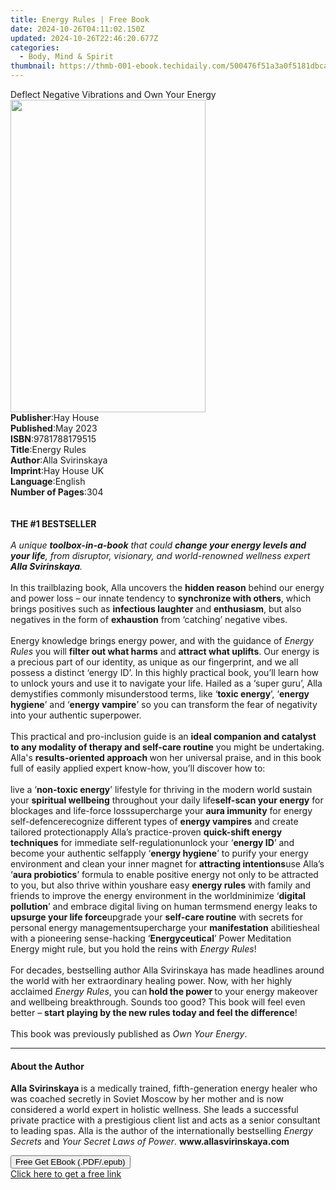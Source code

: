 ```yaml
---
title: Energy Rules | Free Book
date: 2024-10-26T04:11:02.150Z
updated: 2024-10-26T22:46:20.677Z
categories:
  - Body, Mind & Spirit
thumbnail: https://thmb-001-ebook.techidaily.com/500476f51a3a0f5181dbcaa42073d36ed90ecace477d9fba15726fa8610711a2.jpg
---
```

<main id="book-container">
  <div class="flex flex-col">
    <div class="book-brief flex-1 py-6 px-4 sm:p-6 md:py-10 md:px-8">
      <!-- brief-->
      <div class="book-brief-main">
        Deflect Negative Vibrations and Own Your Energy
      </div>
    </div>
    <div
      class="book-meta-info flex-1 grid gap-4 col-start-1 col-end-3 row-start-1 sm:mb-6 sm:grid-cols-4 lg:gap-6 lg:col-start-2 lg:row-end-6 lg:row-span-6 lg:mb-0"
    >
      <div
        class="book-meta-info-left place-content-center mt-4 p-4 text-sm leading-6 col-start-2 col-span-2 dark:text-slate-400"
      >
        <img
          class="w-full h-500 object-cover rounded-lg sm:h-255 sm:col-span-2 lg:col-span-full"
          src="https://img-001-ebook.techidaily.com/6c84bd02e3c631792ac9f2423708d44febcbf1ba5b8c7b96887d7671563a7d80.jpg"
          alt=""
          width="312"
          height="500"
        />
      </div>
      <div
        class="book-meta-info-right mt-2 col-start-1 row-start-2 col-span-3 self-center"
      >
        <!-- meta data  -->
        <div class="flex flex-col px-4 md:px-8">
          <div class="flex-1">
            <strong>Publisher</strong>:<span class="px-2">Hay House</span>
          </div>
          <div class="flex-1">
            <strong>Published</strong>:<span class="px-2">May 2023</span>
          </div>
          <div class="flex-1">
            <strong>ISBN</strong>:<span class="px-2">9781788179515</span>
          </div>
          <div class="flex-1">
            <strong>Title</strong>:<span class="px-2">Energy Rules</span>
          </div>
          <div class="flex-1">
            <strong>Author</strong>:<span class="px-2">Alla Svirinskaya</span>
          </div>
          <div class="flex-1">
            <strong>Imprint</strong>:<span class="px-2">Hay House UK</span>
          </div>
          <div class="flex-1">
            <strong>Language</strong>:<span class="px-2">English</span>
          </div>
          <div class="flex-1">
            <strong>Number of Pages</strong>:<span class="px-2">304</span>
          </div>
        </div>
      </div>
    </div>
    <div class="book-description flex-1 py-6 px-4 sm:p-6 md:py-10 md:px-8">
      <div class="book-description-main">
        <div accordion-content="" id="description">
          <b></b><br /><br /><b>THE #1 BESTSELLER</b><br /><br /><i
            >A unique <b>toolbox-in-a-book</b> that could
            <b>change your energy levels and your life</b>, from disruptor,
            visionary, and world-renowned wellness expert
            <b>Alla Svirinskaya</b>.</i
          ><br /><br />In this trailblazing book, Alla uncovers the
          <b>hidden reason</b> behind our energy and power loss – our innate
          tendency to <b>synchronize with others</b>, which brings positives
          such as <b>infectious laughter</b> and <b>enthusiasm</b>, but also
          negatives in the form of <b>exhaustion</b> from ‘catching’ negative
          vibes.<br /><br />Energy knowledge brings energy power, and with the
          guidance of <i>Energy Rules</i> you will
          <b>filter out what harms</b> and <b>attract what uplifts</b>. Our
          energy is a precious part of our identity, as unique as our
          fingerprint, and we all possess a distinct ‘energy ID’. In this highly
          practical book, you’ll learn how to unlock yours and use it to
          navigate your life. Hailed as a ‘super guru’, Alla demystifies
          commonly misunderstood terms, like ‘<b>toxic energy</b>’, ‘<b
            >energy hygiene</b
          >’ and ‘<b>energy vampire</b>’ so you can transform the fear of
          negativity into your authentic superpower.<br /><br />This practical
          and pro-inclusion guide is an
          <b
            >ideal companion and catalyst to any modality of therapy and
            self-care routine</b
          >
          you might be undertaking. Alla's <b>results-oriented approach </b>won
          her universal praise, and in this book full of easily applied expert
          know-how, you’ll discover how to:<br /><br />live a ‘<b
            >non-toxic energy</b
          >’ lifestyle for thriving in the modern world sustain your
          <b>spiritual wellbeing</b> throughout your daily life<b
            >self-scan your energy</b
          >
          for blockages and life-force losssupercharge your
          <b>aura immunity</b> for energy self-defencerecognize different types
          of <b>energy vampires</b> and create tailored protectionapply Alla’s
          practice-proven <b>quick-shift energy techniques</b> for immediate
          self-regulationunlock your ‘<b>energy ID</b>’ and become your
          authentic selfapply ‘<b>energy hygiene</b>’ to purify your energy
          environment and clean your inner magnet for
          <b>attracting intentions</b>use Alla’s ‘<b>aura probiotics</b>’
          formula to enable positive energy not only to be attracted to you, but
          also thrive within youshare easy <b>energy rules</b> with family and
          friends to improve the energy environment in the worldminimize ‘<b
            >digital pollution</b
          >’ and embrace digital living on human termsmend energy leaks to
          <b>upsurge your life force</b>upgrade your
          <b>self-care routine</b> with secrets for personal energy
          managementsupercharge your <b>manifestation</b> abilitiesheal with a
          pioneering sense-hacking ‘<b>Energyceutical</b>’ Power Meditation<br />Energy
          might rule, but you hold the reins with
          <i>Energy Rules</i>!<br /><br />For decades, bestselling author Alla
          Svirinskaya has made headlines around the world with her extraordinary
          healing power. Now, with her highly acclaimed <i>Energy Rules</i>, you
          can<b> hold the power </b>to your energy makeover and wellbeing
          breakthrough. Sounds too good? This book will feel even better –
          <b>start playing by the new rules today and feel the difference</b
          >!<br /><br />This book was previously published as
          <i>Own Your Energy</i>.
        </div>
        <div class="accordion-fader"></div>
      </div>
    </div>
    <div class="book-excerpts flex-1 py-6 px-4 sm:p-6 md:py-10 md:px-8">
      <!-- excerpts-->
      <div class="book-excerpts-main">
        <hr />
        <h4 class="placeholder placeholder-heading">
          <span>About the Author</span>
        </h4>
        <p>
          <b>Alla Svirinskaya </b>is a medically trained, fifth-generation
          energy healer who was coached secretly in Soviet Moscow by her mother
          and is now considered a world expert in holistic wellness. She leads a
          successful private practice with a prestigious client list and acts as
          a senior consultant to leading spas. Alla is the author of the
          internationally bestselling <i>Energy Secrets</i> and
          <i>Your Secret Laws of Power</i>. <b>www.allasvirinskaya.com</b>
        </p>
      </div>
    </div>
    <div
      class="book-about-author flex-1 py-6 px-4 sm:p-6 md:py-10 md:px-8"
    ></div>
    <div class="book-free-get flex-1 py-6 px-4 sm:p-6 md:py-10 md:px-8">
      <button
        id="btn-free-get"
        class="bg-blue-500 hover:bg-blue-700 text-white font-bold py-2 px-4 rounded"
      >
        Free Get EBook (.PDF/.epub)
      </button>
      <div id="countdown-display" class="px-2 text-lg mt-2"></div>
      <a
        id="free-link"
        class="hidden bg-blue-500 hover:bg-blue-700 text-white font-bold py-2 px-4 rounded"
        href="https://www.ebooks.com/en-us/book/210642052/energy-rules/alla-svirinskaya/"
        target="_blank"
        >Click here to get a free link</a
      >
    </div>
    <script>
      let countdownTime = 0;
      let countdownInterval = null;
      document
        .getElementById('btn-free-get')
        .addEventListener('click', startCountdown);
      function startCountdown() {
        countdownTime = new Date().getTime() + 60000 * 3;
        countdownInterval = setInterval(updateCountdown, 1000);
        document.getElementById('btn-free-get').disabled = true;
        document
          .getElementById('btn-free-get')
          .classList.add('bg-gray-500', 'cursor-not-allowed');
      }
      function updateCountdown() {
        let currentTime = new Date().getTime();
        let timeLeft = countdownTime - currentTime;
        let secondsLeft = Math.floor(timeLeft / 1000);
        document.getElementById('countdown-display').innerHTML =
          `Remaining time: ${secondsLeft} seconds.`;
        if (secondsLeft <= 0) {
          clearInterval(countdownInterval);
          document.getElementById('btn-free-get').classList.add('hidden');
          document.getElementById('free-link').classList.remove('hidden');
          document.getElementById('countdown-display').innerHTML = '';
        }
      }
    </script>
  </div>
</main>

<ins class="adsbygoogle"
      style="display:block"
      data-ad-client="ca-pub-7571918770474297"
      data-ad-slot="8358498916"
      data-ad-format="auto"
      data-full-width-responsive="true"></ins>
    